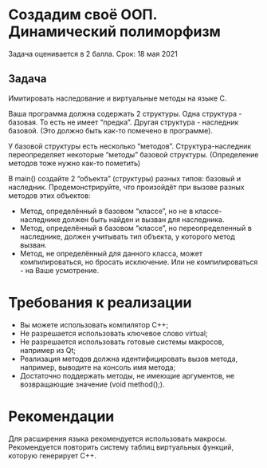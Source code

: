 # Создадим своё ООП. Динамический полиморфизм

Задача оценивается в 2 балла.
Срок: 18 мая 2021

## Задача
Имитировать наследование и виртуальные методы на языке C.

Ваша программа должна содержать 2 структуры. Одна структура - базовая. То есть не имеет “предка”. Другая структура - наследник базовой. (Это должно быть как-то помечено в программе).

У базовой структуры есть несколько “методов”. Структура-наследник переопределяет некоторые “методы” базовой структуры. (Определение методов тоже нужно как-то пометить)

В main() создайте 2 “объекта” (структуры) разных типов: базовый и наследник.
Продемонстрируйте, что произойдёт при вызове разных методов этих объектов:
* Метод, определённый в базовом “классе”, но не в классе-наследнике должен быть найден и вызван для наследника.
* Метод, определённый в базовом “классе”, но переопределенный в наследнике, должен учитывать тип объекта, у которого метод вызван.
* Метод, не определённый для данного класса, может компилироваться, но бросать исключение. Или не компилироваться - на Ваше усмотрение.

# Требования к реализации
* Вы можете использовать компилятор C++;
* Не разрешается использовать ключевое слово virtual;
* Не разрешается использовать готовые системы макросов, например из Qt;
* Реализация методов должна идентифицировать вызов метода, например, выводите на консоль имя метода;
* Достаточно поддержать методы, не имеющие аргументов, не возвращающие значение (void method();).

# Рекомендации
Для расширения языка рекомендуется использовать макросы.
Рекомендуется повторить систему таблиц виртуальных функций, которую генерирует C++. 
